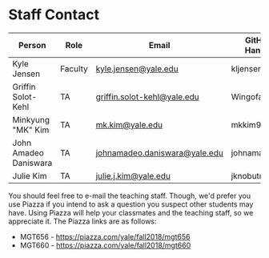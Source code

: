 # Staff Contact

| Person      | Role    | Email                | GitHub Handle |
| ----------- | ------- | -------------------- | ------------- |
| Kyle Jensen | Faculty | kyle.jensen@yale.edu | kljensen      |
| Griffin Solot-Kehl | TA | griffin.solot-kehl@yale.edu | WingofaGriffin      |
| Minkyung "MK" Kim | TA | mk.kim@yale.edu | mkkim91      |
| John Amadeo Daniswara | TA | johnamadeo.daniswara@yale.edu | johnamadeo |
| Julie Kim | TA | julie.j.kim@yale.edu | jknobutreally |

You should feel free to e-mail the teaching staff. Though, 
we'd prefer you use Piazza if you intend to ask a question
you suspect other students may have. Using Piazza will help
your classmates and the teaching staff, so we appreciate it.
The Piazza links are as follows:

* MGT656 - https://piazza.com/yale/fall2018/mgt656
* MGT660 - https://piazza.com/yale/fall2018/mgt660
